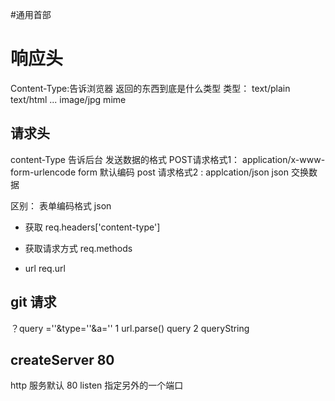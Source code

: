 #通用首部

# 响应头
Content-Type:告诉浏览器 返回的东西到底是什么类型
类型： text/plain text/html ... image/jpg mime 

## 请求头
content-Type 告诉后台 发送数据的格式
POST请求格式1： application/x-www-form-urlencode 
form 默认编码
post 请求格式2 : applcation/json json 交换数据

区别：
表单编码格式
json

- 获取
    req.headers['content-type']

- 获取请求方式
    req.methods
- url
    req.url

## git 请求
？query =''&type=''&a=''
1 url.parse() query 
2 queryString

## createServer 80 
http 服务默认 80 listen 指定另外的一个端口